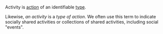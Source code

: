 Activity is [action](https://github.com/gcassel/Modular-Organization-Terminology/blob/master/terms/action.md) of an identifiable [type](https://github.com/gcassel/Modular-Organization-Terminology/blob/master/terms/type.md).  

Likewise, *an activity* is a *type of action*.  We often use this term to indicate socially shared activities or collections of shared activities, including social "events".  
